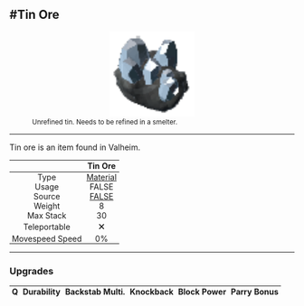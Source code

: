 <meta property="og:title" content="Tin Ore - MoreValheim" /><meta property="og:type" content="website" /><meta property="og:image" content="/assets/tin_ore.png" /><meta property="og:description" content="Tin Ore is an item found in Valheim." /><meta name="theme-color" content="#546D78"><meta name="twitter:card" content="summary_large_image">
#Tin Ore
-------------
<style>img {width:20px;}.tb {width:150px;display: block;margin-left: auto;margin-right: auto;}</style>

<style>.md-typeset table:not([class]) th:not([align]) {min-width:unset!important;}</style>
<style>td{padding:0em 0.3em!important;text-align:center!important;border-left:.05rem solid var(--md-default-fg-color--lightest)}</style>

<style>th{padding:0.1em 0.3em!important;text-align:center!important;font-weight:bold}</style>

<style>pre{text-align:right!important}</style>
<style>table tr td:first-child {border-left: 0;};</style>

<figure><img src="/assets/tin_ore.png" class="tb" /><figcaption><small>Unrefined tin. Needs to be refined in a smelter.</small></figcaption></figure>

-------------

Tin ore is an item found in Valheim.

|        | Tin Ore              |
| ----------- | ------------------------------------ |
| Type | [Material](../../types/material)
| Usage | FALSE<br>
| Source | [FALSE](../../items/false)
| Weight | 8 |
| Max Stack | 30 |
| Teleportable | 🗙
| Movespeed Speed | 0%


-------------

### Upgrades
| Q | Durability | Backstab Multi. | Knockback | Block Power | Parry Bonus
| - | - | - | - | - | - 
